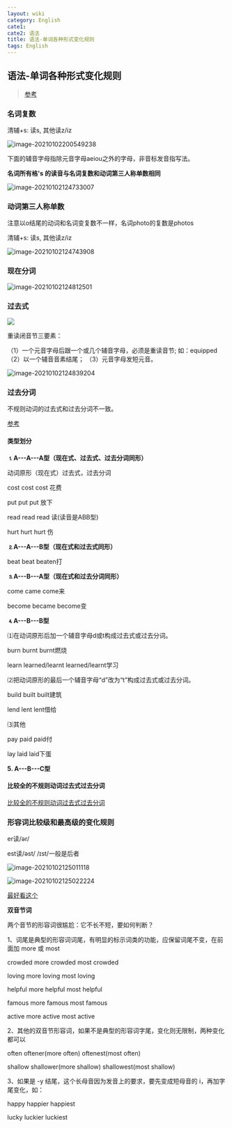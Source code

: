 ```yaml
---
layout: wiki
category: English
cate1: 
cate2: 语法
title: 语法-单词各种形式变化规则
tags: English
---
```


## 语法-单词各种形式变化规则

> [参考](https://wenku.baidu.com/view/c26f8d8783d049649b665885.html)



### 名词复数

清辅+s: 读s, 其他读z/iz

![image-20210102200549238](https://cdn.jsdelivr.net/gh/mafulong/mdPic@vv1/v1/134.png)

下面的辅音字母指除元音字母aeiou之外的字母，非音标发音指写法。

**名词所有格's 的读音与名词复数和动词第三人称单数相同**

![image-20210102124733007](https://cdn.jsdelivr.net/gh/mafulong/mdPic@vv1/v1/171.png)

### 动词第三人称单数

注意以o结尾的动词和名词变复数不一样，名词photo的复数是photos

清辅+s: 读s, 其他读z/iz

![image-20210102124743908](https://cdn.jsdelivr.net/gh/mafulong/mdPic@vv1/v1/131.png)

### 现在分词

![image-20210102124812501](https://cdn.jsdelivr.net/gh/mafulong/mdPic@vv2/v2/61.png)

### 过去式

![](https://cdn.jsdelivr.net/gh/mafulong/mdPic@vv1/v1/3.png)

重读闭音节三要素：

（1）一个元音字母后跟一个或几个辅音字母，必须是重读音节; 如：equipped
（2）以一个辅音音素结尾；
（3）元音字母发短元音。

![image-20210102124839204](https://cdn.jsdelivr.net/gh/mafulong/mdPic@vv1/v1/13.png)

### 过去分词

不规则动词的过去式和过去分词不一致。

[参考](https://wenku.baidu.com/view/799a4543ed630b1c59eeb5e5)

#### 类型划分

**⒈A---A---A型（现在式、过去式、过去分词同形）**

动词原形（现在式）过去式，过去分词

cost cost cost 花费

put put put 放下

read read read 读(读音是ABB型)

hurt hurt hurt 伤

**⒉A---A---B型（现在式和过去式同形）**

beat beat beaten打

**⒊A---B---A型（现在式和过去分词同形）**

come came come来

become became become变

**⒋A---B---B型**

⑴在动词原形后加一个辅音字母d或t构成过去式或过去分词。

burn burnt burnt燃烧

learn learned/learnt learned/learnt学习

⑵把动词原形的最后一个辅音字母“d”改为“t”构成过去式或过去分词。

build built built建筑

lend lent lent借给

⑶其他

pay paid paid付

lay laid laid下蛋

**5. A---B---C型**

#### 比较全的不规则动词过去式过去分词

[比较全的不规则动词过去式过去分词](https://wenku.baidu.com/view/06dc601c6bd97f192279e9d8.html)

### 形容词比较级和最高级的变化规则

er读/ər/

est读/əst/ /ɪst/一般是后者

![image-20210102125011118](https://cdn.jsdelivr.net/gh/mafulong/mdPic@vv1/v1/112.png)

![image-20210102125022224](https://cdn.jsdelivr.net/gh/mafulong/mdPic@vv2/v2/32.png)



[最好看这个](https://www.yuque.com/littlematch/english/ls8w3h)

**双音节词**

两个音节的形容词很尴尬：它不长不短，要如何判断？

1、词尾是典型的形容词词尾，有明显的标示词类的功能，应保留词尾不变，在前面加 more 或 most

crowded    more crowded    most crowded

loving         more loving         most loving

helpful       more helpful        most helpful 

famous     more famous       most famous

active        more active         most active



2、其他的双音节形容词，如果不是典型的形容词字尾，变化则无限制，两种变化都可以

often       oftener(more  often)          oftenest(most  often)

shallow   shallower(more shallow)   shallowest(most  shallow)



3、如果是 -y 结尾，这个长母音因为发音上的要求，要先变成短母音的 i，再加字尾变化，如：

happy   happier    happiest

lucky     luckier      luckiest 